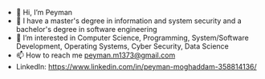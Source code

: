 - 👋 Hi, I’m Peyman
- 🌱 I have a master's degree in information and system security and a bachelor's degree in software engineering
- 👀 I’m interested in Computer Science, Programming, System/Software Development, Operating Systems, Cyber Security, Data Science
- 📫 How to reach me peyman.m1373@gmail.com
- LinkedIn: https://www.linkedin.com/in/peyman-moghaddam-358814136/
